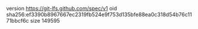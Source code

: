 version https://git-lfs.github.com/spec/v1
oid sha256:ef3390b8967667ec2319fb524e9f753d135bfe88ea0c318d54b76c1171bbcf6c
size 149595
